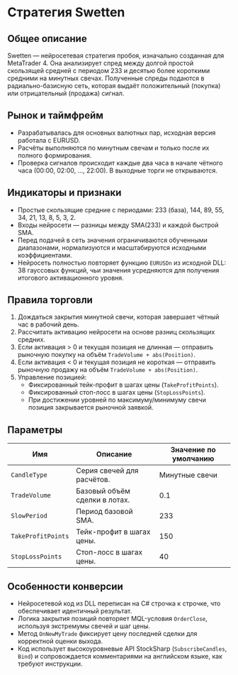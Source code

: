 # Стратегия Swetten

## Общее описание
Swetten — нейросетевая стратегия пробоя, изначально созданная для MetaTrader 4. Она анализирует спред между долгой простой скользящей средней с периодом 233 и десятью более короткими средними на минутных свечах. Полученные спреды подаются в радиально-базисную сеть, которая выдаёт положительный (покупка) или отрицательный (продажа) сигнал.

## Рынок и таймфрейм
- Разрабатывалась для основных валютных пар, исходная версия работала с EURUSD.
- Расчёты выполняются по минутным свечам и только после их полного формирования.
- Проверка сигналов происходит каждые два часа в начале чётного часа (00:00, 02:00, …, 22:00). В выходные торги не открываются.

## Индикаторы и признаки
- Простые скользящие средние с периодами: 233 (база), 144, 89, 55, 34, 21, 13, 8, 5, 3, 2.
- Входы нейросети — разницы между SMA(233) и каждой быстрой SMA.
- Перед подачей в сеть значения ограничиваются обученными диапазонами, нормализуются и масштабируются исходными коэффициентами.
- Нейросеть полностью повторяет функцию `EURUSDn` из исходной DLL: 38 гауссовых функций, чьи значения усредняются для получения итогового активационного уровня.

## Правила торговли
1. Дождаться закрытия минутной свечи, которая завершает чётный час в рабочий день.
2. Рассчитать активацию нейросети на основе разниц скользящих средних.
3. Если активация > 0 и текущая позиция не длинная — отправить рыночную покупку на объём `TradeVolume + abs(Position)`.
4. Если активация < 0 и текущая позиция не короткая — отправить рыночную продажу на объём `TradeVolume + abs(Position)`.
5. Управление позицией:
   - Фиксированный тейк-профит в шагах цены (`TakeProfitPoints`).
   - Фиксированный стоп-лосс в шагах цены (`StopLossPoints`).
   - При достижении уровней по максимуму/минимуму свечи позиция закрывается рыночной заявкой.

## Параметры
| Имя | Описание | Значение по умолчанию |
| --- | --- | --- |
| `CandleType` | Серия свечей для расчётов. | Минутные свечи |
| `TradeVolume` | Базовый объём сделки в лотах. | 0.1 |
| `SlowPeriod` | Период базовой SMA. | 233 |
| `TakeProfitPoints` | Тейк-профит в шагах цены. | 150 |
| `StopLossPoints` | Стоп-лосс в шагах цены. | 40 |

## Особенности конверсии
- Нейросетевой код из DLL переписан на C# строчка к строчке, что обеспечивает идентичный результат.
- Логика закрытия позиций повторяет MQL-условия `OrderClose`, используя экстремумы свечей и шаг цены.
- Метод `OnNewMyTrade` фиксирует цену последней сделки для корректной оценки выхода.
- Код использует высокоуровневые API StockSharp (`SubscribeCandles`, `Bind`) и сопровождается комментариями на английском языке, как требуют инструкции.
